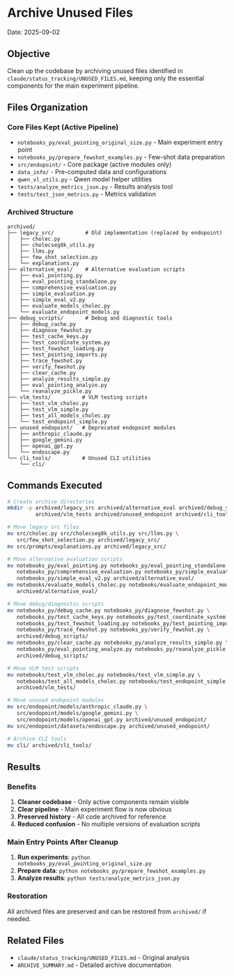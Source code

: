# Archive Unused Files

Date: 2025-09-02

## Objective
Clean up the codebase by archiving unused files identified in `claude/status_tracking/UNUSED_FILES.md`, keeping only the essential components for the main experiment pipeline.

## Files Organization

### Core Files Kept (Active Pipeline)
- `notebooks_py/eval_pointing_original_size.py` - Main experiment entry point
- `notebooks_py/prepare_fewshot_examples.py` - Few-shot data preparation
- `src/endopoint/` - Core package (active modules only)
- `data_info/` - Pre-computed data and configurations
- `qwen_vl_utils.py` - Qwen model helper utilities
- `tests/analyze_metrics_json.py` - Results analysis tool
- `tests/test_json_metrics.py` - Metrics validation

### Archived Structure
```
archived/
├── legacy_src/          # Old implementation (replaced by endopoint)
│   ├── cholec.py
│   ├── cholecseg8k_utils.py
│   ├── llms.py
│   ├── few_shot_selection.py
│   └── explanations.py
├── alternative_eval/    # Alternative evaluation scripts
│   ├── eval_pointing.py
│   ├── eval_pointing_standalone.py
│   ├── comprehensive_evaluation.py
│   ├── simple_evaluation.py
│   ├── simple_eval_v2.py
│   ├── evaluate_models_cholec.py
│   └── evaluate_endopoint_models.py
├── debug_scripts/       # Debug and diagnostic tools
│   ├── debug_cache.py
│   ├── diagnose_fewshot.py
│   ├── test_cache_keys.py
│   ├── test_coordinate_system.py
│   ├── test_fewshot_loading.py
│   ├── test_pointing_imports.py
│   ├── trace_fewshot.py
│   ├── verify_fewshot.py
│   ├── clear_cache.py
│   ├── analyze_results_simple.py
│   ├── eval_pointing_analyze.py
│   └── reanalyze_pickle.py
├── vlm_tests/          # VLM testing scripts
│   ├── test_vlm_cholec.py
│   ├── test_vlm_simple.py
│   ├── test_all_models_cholec.py
│   └── test_endopoint_simple.py
├── unused_endopoint/   # Deprecated endopoint modules
│   ├── anthropic_claude.py
│   ├── google_gemini.py
│   ├── openai_gpt.py
│   └── endoscape.py
└── cli_tools/          # Unused CLI utilities
    └── cli/
```

## Commands Executed

```bash
# Create archive directories
mkdir -p archived/legacy_src archived/alternative_eval archived/debug_scripts \
         archived/vlm_tests archived/unused_endopoint archived/cli_tools

# Move legacy src files
mv src/cholec.py src/cholecseg8k_utils.py src/llms.py \
   src/few_shot_selection.py archived/legacy_src/
mv src/prompts/explanations.py archived/legacy_src/

# Move alternative evaluation scripts
mv notebooks_py/eval_pointing.py notebooks_py/eval_pointing_standalone.py \
   notebooks_py/comprehensive_evaluation.py notebooks_py/simple_evaluation.py \
   notebooks_py/simple_eval_v2.py archived/alternative_eval/
mv notebooks/evaluate_models_cholec.py notebooks/evaluate_endopoint_models.py \
   archived/alternative_eval/

# Move debug/diagnostic scripts
mv notebooks_py/debug_cache.py notebooks_py/diagnose_fewshot.py \
   notebooks_py/test_cache_keys.py notebooks_py/test_coordinate_system.py \
   notebooks_py/test_fewshot_loading.py notebooks_py/test_pointing_imports.py \
   notebooks_py/trace_fewshot.py notebooks_py/verify_fewshot.py \
   archived/debug_scripts/
mv notebooks_py/clear_cache.py notebooks_py/analyze_results_simple.py \
   notebooks_py/eval_pointing_analyze.py notebooks_py/reanalyze_pickle.py \
   archived/debug_scripts/

# Move VLM test scripts
mv notebooks/test_vlm_cholec.py notebooks/test_vlm_simple.py \
   notebooks/test_all_models_cholec.py notebooks/test_endopoint_simple.py \
   archived/vlm_tests/

# Move unused endopoint modules
mv src/endopoint/models/anthropic_claude.py \
   src/endopoint/models/google_gemini.py \
   src/endopoint/models/openai_gpt.py archived/unused_endopoint/
mv src/endopoint/datasets/endoscape.py archived/unused_endopoint/

# Archive CLI tools
mv cli/ archived/cli_tools/
```

## Results

### Benefits
1. **Cleaner codebase** - Only active components remain visible
2. **Clear pipeline** - Main experiment flow is now obvious
3. **Preserved history** - All code archived for reference
4. **Reduced confusion** - No multiple versions of evaluation scripts

### Main Entry Points After Cleanup
1. **Run experiments**: `python notebooks_py/eval_pointing_original_size.py`
2. **Prepare data**: `python notebooks_py/prepare_fewshot_examples.py`
3. **Analyze results**: `python tests/analyze_metrics_json.py`

### Restoration
All archived files are preserved and can be restored from `archived/` if needed.

## Related Files
- `claude/status_tracking/UNUSED_FILES.md` - Original analysis
- `ARCHIVE_SUMMARY.md` - Detailed archive documentation